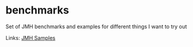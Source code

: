 # benchmarks
Set of JMH benchmarks and examples for different things I want to try out

Links:
[JMH Samples](http://hg.openjdk.java.net/code-tools/jmh/file/tip/jmh-samples/src/main/java/org/openjdk/jmh/samples/)
